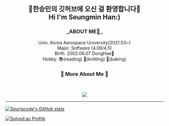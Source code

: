 <h2 align="center">🐹한승민의 깃허브에 오신 걸 환영합니다🐹<br/> Hi I'm Seungmin Han:)</h2>
  
<h3 align="center">_ABOUT ME🧐_</h3>
<p align = "center">
Univ. Korea Aerospace University(2021.03~)  </br>
Major. Software (4.09/4.5)  </br>
Birth. 2002.06.07 DongHae🌊  </br>
Hobby. 📚(reading) 🧶(knitting) 🍪(baking)</br>
</p>
<h3 align="center"><b>💌 More About Me 💌 </b></h3>
</br>
<p align="center">
<a href="https://www.instagram.com/minimin0607"><img src="https://img.shields.io/badge/Instagram-%23E4405F.svg?style=for-the-badge&logo=Instagram&logoColor=white&link=https://www.instagram.com/minimin0607"/></a>
</p>

---
  
[![Seungcode's GitHub stats](https://github-readme-stats.vercel.app/api?username=Seungcode&show_icons=true&theme=vue&count_private=true)](https://github.com/anuraghazra/github-readme-stats)

[![Solved.ac Profile](http://mazassumnida.wtf/api/v2/generate_badge?boj=ehrehrdltkfk)](https://solved.ac/ehrehrdltkfk/)
<!---
Seungcode/Seungcode is a ✨ special ✨ repository because its `README.md` (this file) appears on your GitHub profile.
You can click the Preview link to take a look at your changes.
--->
